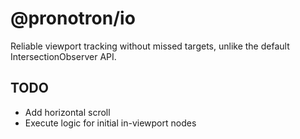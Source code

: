 # @pronotron/io

Reliable viewport tracking without missed targets, unlike the default IntersectionObserver API.

## TODO
- Add horizontal scroll
- Execute logic for initial in-viewport nodes